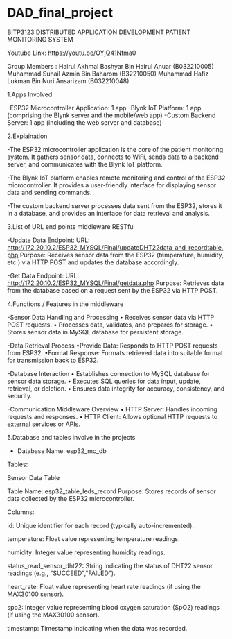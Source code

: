 # DAD_final_project
BITP3123 DISTRIBUTED APPLICATION DEVELOPMENT
PATIENT MONITORING SYSTEM

Youtube Link: https://youtu.be/OYjQ41Nfma0

Group Members : 
Hairul Akhmal Bashyar Bin Hairul Anuar (B032210005)
Muhammad Suhail Azmin Bin Baharom (B32210050)
Muhammad Hafiz Lukman Bin Nuri Ansarizam (B032210048)

1.Apps Involved

-ESP32 Microcontroller Application: 1 app
-Blynk IoT Platform: 1 app (comprising the Blynk server and the mobile/web app)
-Custom Backend Server: 1 app (including the web server and database)

2.Explaination

-The ESP32 microcontroller application is the core of the patient monitoring system. It gathers sensor data, connects to WiFi, sends data to a backend server, and communicates with the Blynk IoT platform.

-The Blynk IoT platform enables remote monitoring and control of the ESP32 microcontroller. It provides a user-friendly interface for displaying sensor data and sending commands.

-The custom backend server processes data sent from the ESP32, stores it in a database, and provides an interface for data retrieval and analysis.

3.List of URL end points middleware RESTful

-Update Data Endpoint:
URL: http://172.20.10.2/ESP32_MYSQL/Final/updateDHT22data_and_recordtable.php
Purpose: Receives sensor data from the ESP32 (temperature, humidity, etc.) via HTTP POST and updates the database accordingly.

-Get Data Endpoint:
URL: http://172.20.10.2/ESP32_MYSQL/Final/getdata.php
Purpose: Retrieves data from the database based on a request sent by the ESP32 via HTTP POST.

4.Functions / Features in the middleware

-Sensor Data Handling and Processing
• Receives sensor data via HTTP POST requests.
• Processes data, validates, and prepares for storage.
• Stores sensor data in MySQL database for persistent storage.

-Data Retrieval Process
•Provide Data: Responds to HTTP POST requests from ESP32.
•Format Response: Formats retrieved data into suitable format for transmission back to ESP32. 

-Database Interaction 
• Establishes connection to MySQL database for sensor data storage.
• Executes SQL queries for data input, update, retrieval, or deletion.
• Ensures data integrity for accuracy, consistency, and security.
 
-Communication Middleware Overview
• HTTP Server: Handles incoming requests and responses.
• HTTP Client: Allows optional HTTP requests to external services or APIs. 

5.Database and tables involve in the projects

- Database Name: esp32_mc_db

Tables: 

Sensor Data Table

Table Name: esp32_table_leds_record
Purpose: Stores records of sensor data collected by the ESP32 microcontroller.

Columns:

id: Unique identifier for each record (typically auto-incremented).

temperature: Float value representing temperature readings.

humidity: Integer value representing humidity readings.

status_read_sensor_dht22: String indicating the status of DHT22 sensor readings (e.g., "SUCCEED","FAILED").

heart_rate: Float value representing heart rate readings (if using the MAX30100 sensor).

spo2: Integer value representing blood oxygen saturation (SpO2) readings (if using the MAX30100 sensor).

timestamp: Timestamp indicating when the data was recorded.
